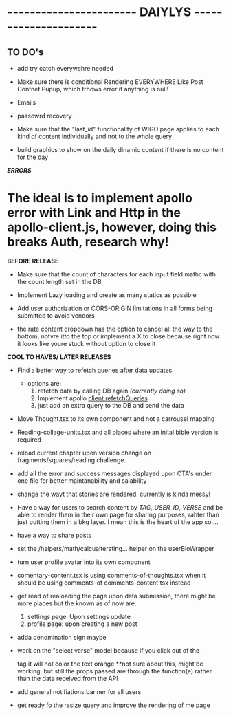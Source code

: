 # ----------------------- DAIYLYS ---------------------

## TO DO's

-  add try catch everywehre needed

-  Make sure there is conditional Rendering EVERYWHERE Like Post Contnet Pupup, which trhows error if anything is null!

-  Emails

-  passowrd recovery

-  Make sure that the "last_id" functionality of WIGO page applies to each kind of content individually and not to the whole query

-  build graphics to show on the daily dinamic content if there is no content for the day

**_ERRORS_**

# The ideal is to implement apollo error with Link and Http in the apollo-client.js, however, doing this breaks Auth, research why!

**BEFORE RELEASE**

-  Make sure that the count of characters for each input field mathc with the count length set in the DB

-  Implement Lazy loading and create as many statics as possible

-  Add user authorization or CORS-ORIGIN limitations in all forms being submitted to avoid vendors

-  the rate content dropdown has the option to cancel all the way to the bottom, notvre itto the top or implement a X to close because right now it looks like youre stuck without option to close it

**COOL TO HAVES/ LATER RELEASES**

-  Find a better way to refetch queries after data updates

   -  options are:
      1. refetch data by calling DB again _(currently doing so)_
      2. Implement apollo [client.refetchQueries](https://www.apollographql.com/docs/react/data/refetching/)
      3. just add an extra query to the DB and send the data

-  Move Thought.tsx to its own component and not a carrousel mapping

-  Reading-collage-units.tsx and all places where an inital bible version is required

-  reload current chapter upon version change on fragments/squares/reading challenge.

-  add all the error and success messages displayed upon CTA's under one file
   for better maintanability and salability

-  change the wayt that stories are rendered. currently is kinda messy!

-  Have a way for users to search content by _TAG_, _USER_ID_, _VERSE_ and be able to render them in their own page for sharing purposes, rahter than just putting them in a bkg layer. I mean this is the heart of the app so....

-  have a way to share posts

-  set the /helpers/math/calcualterating... helper on the userBioWrapper

-  turn user profile avatar into its own component

-  comentary-content.tsx is using comments-of-thoughts.tsx when it should be using comments-of comments-content.tsx instead

-  get read of realoading the page upon data submission, there might be more places but the known as of now are:

   1. settings page: Upon settings update
   2. profile page: upon creating a new post

-  adda denomination sign maybe

-  work on the "select verse" model because if you click out of the <p></p> tag it will not color the text orange \*\*not sure about this, might be working, but still the props passed are through the function(e) rather than the data received from the API

-  add general notifiations banner for all users

-  get ready fo the resize query and improve the rendering of me page
